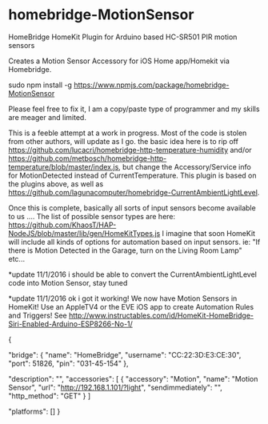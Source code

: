 # homebridge-MotionSensor
HomeBridge HomeKit Plugin for Arduino based HC-SR501 PIR motion sensors


Creates a Motion Sensor Accessory for iOS Home app/Homekit via Homebridge.

sudo npm install -g https://www.npmjs.com/package/homebridge-MotionSensor

Please feel free to fix it, I am a copy/paste type of programmer and my skills are meager and limited.

This is a feeble attempt at a work in progress. Most of the code is stolen from other authors, will update as I go. the basic idea here is to rip off https://github.com/lucacri/homebridge-http-temperature-humidity and/or https://github.com/metbosch/homebridge-http-temperature/blob/master/index.js, but change the Accessory/Service info for MotionDetected instead of CurrentTemperature. This plugin is based on the plugins above, as well as https://github.com/lagunacomputer/homebridge-CurrentAmbientLightLevel.

Once this is complete, basically all sorts of input sensors become available to us .... The list of possible sensor types are here: https://github.com/KhaosT/HAP-NodeJS/blob/master/lib/gen/HomeKitTypes.js I imagine that soon HomeKit will include all kinds of options for automation based on input sensors. ie: "If there is Motion Detected in the Garage, turn on the Living Room Lamp" etc...

*update 11/1/2016 i should be able to convert the CurrentAmbientLightLevel code into Motion Sensor, stay tuned

*update 11/1/2016 ok i got it working!  We now have Motion Sensors in HomeKit!  Use an AppleTV4 or the EVE iOS app to create Automation Rules and Triggers! See http://www.instructables.com/id/HomeKit-HomeBridge-Siri-Enabled-Arduino-ESP8266-No-1/


{

"bridge": {
"name": "HomeBridge",
"username": "CC:22:3D:E3:CE:30",
"port": 51826,
"pin": "031-45-154"
},

"description": "",
    "accessories": [
    {
        "accessory": "Motion",
        "name": "Motion Sensor",
        "url": "http://192.168.1.101/?light",
        "sendimmediately": "",
        "http_method": "GET"
    }
]

"platforms": []
}

